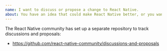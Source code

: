 ```yaml
---
name: I want to discuss or propose a change to React Native.
about: You have an idea that could make React Native better, or you want to discuss some aspect of the framework.
---
```


The React Native community has set up a separate repository to track discussions and proposals:
- https://github.com/react-native-community/discussions-and-proposals
